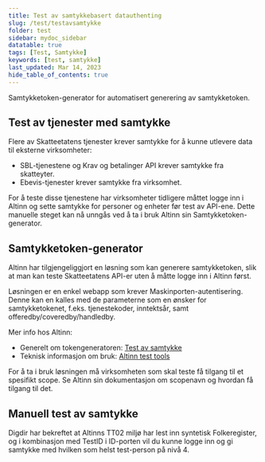 ```yaml
---
title: Test av samtykkebasert datauthenting
slug: /test/testavsamtykke
folder: test
sidebar: mydoc_sidebar
datatable: true
tags: [Test, Samtykke]
keywords: [test, samtykke]
last_updated: Mar 14, 2023
hide_table_of_contents: true
---
```

<Summary>Samtykketoken-generator for automatisert generering av samtykketoken.</Summary>

## Test av tjenester med samtykke

Flere av Skatteetatens tjenester krever samtykke for å kunne utlevere data til eksterne virksomheter:

- SBL-tjenestene og Krav og betalinger API krever samtykke fra skatteyter.
- Ebevis-tjenester krever samtykke fra virksomhet.

For å teste disse tjenestene har virksomheter tidligere måttet logge inn i Altinn og sette samtykke for personer og enheter før test av API-ene. Dette manuelle steget kan nå unngås ved å ta i bruk Altinn sin Samtykketoken-generator.

## Samtykketoken-generator

Altinn har tilgjengeliggjort en løsning som kan generere samtykketoken, slik at man kan teste Skatteetatens API-er uten å måtte logge inn i Altinn først.

Løsningen er en enkel webapp som krever Maskinporten-autentisering. Denne kan en kalles med de parameterne som en ønsker for samtykketokenet, f.eks. tjenestekoder, inntektsår, samt offeredby/coveredby/handledby.

Mer info hos Altinn:

- Generelt om tokengeneratoren: [Test av samtykke](https://altinn.github.io/docs/api/rest/kom-i-gang/tokengenerator/)
- Teknisk informasjon om bruk: [Altinn test tools](https://github.com/Altinn/AltinnTestTools#consent-tokens)

For å ta i bruk løsningen må virksomheten som skal teste få tilgang til et spesifikt scope. Se Altinn sin dokumentasjon om scopenavn og hvordan få tilgang til det.

## Manuell test av samtykke

Digdir har bekreftet at Altinns TT02 miljø har lest inn syntetisk Folkeregister, og i kombinasjon med TestID i ID-porten vil du kunne logge inn og gi samtykke med hvilken som helst test-person på nivå 4.
